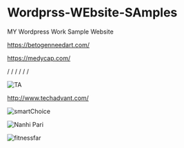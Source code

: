 # Wordprss-WEbsite-SAmples






MY Wordpress Work Sample Website 




https://betogenneedart.com/


https://medycap.com/


/
/
/
/
/
/


![TA](https://user-images.githubusercontent.com/39211257/202881334-8246cd9f-0e4c-4504-9acf-527a17553628.png)

http://www.techadvant.com/



![smartChoice](https://user-images.githubusercontent.com/39211257/202881339-a2c11606-800a-4929-baaf-200f2cf122a4.png)

![Nanhi Pari](https://user-images.githubusercontent.com/39211257/202881344-970f4415-46a6-4eb6-b135-76bec42331d9.jpg)

![fitnessfar](https://user-images.githubusercontent.com/39211257/202881351-1a995e21-6db4-4e4c-ba5a-5accd9f10bda.png)
